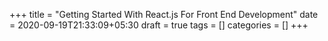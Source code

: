 +++
title = "Getting Started With React.js For Front End Development"
date = 2020-09-19T21:33:09+05:30
draft = true
tags = []
categories = []
+++